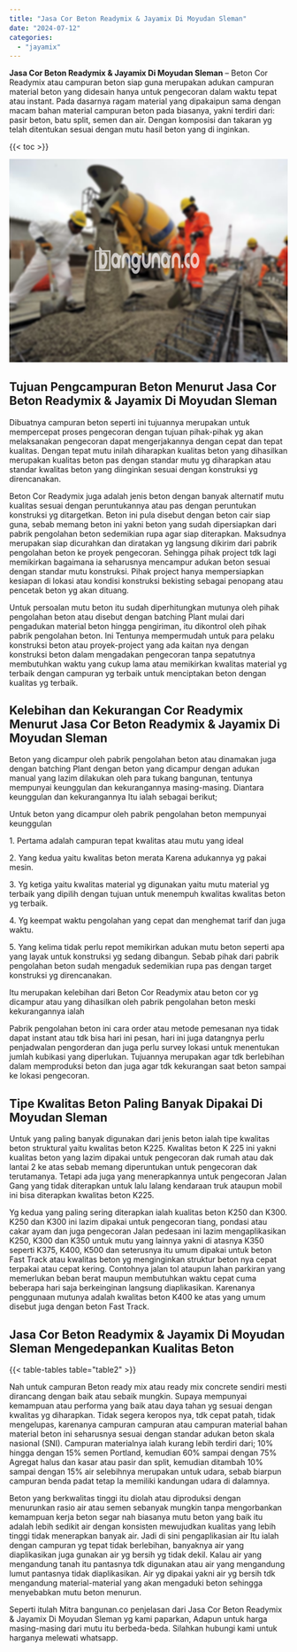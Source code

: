 ```yaml
---
title: "Jasa Cor Beton Readymix & Jayamix Di Moyudan Sleman"
date: "2024-07-12"
categories: 
  - "jayamix"
---
```


**Jasa Cor Beton Readymix & Jayamix Di Moyudan Sleman** – Beton Cor Readymix atau campuran beton siap guna merupakan adukan campuran material beton yang didesain hanya untuk pengecoran dalam waktu tepat atau instant. Pada dasarnya ragam material yang dipakaipun sama dengan macam bahan material campuran beton pada biasanya, yakni terdiri dari: pasir beton, batu split, semen dan air. Dengan komposisi dan takaran yg telah ditentukan sesuai dengan mutu hasil beton yang di inginkan.

{{< toc >}}

![Jasa Cor Beton Readymix & Jayamix Di Moyudan Sleman](/images/jasa-cor-readymix-30.png)

## Tujuan Pengcampuran Beton Menurut Jasa Cor Beton Readymix & Jayamix Di Moyudan Sleman

Dibuatnya campuran beton seperti ini tujuannya merupakan untuk mempercepat proses pengecoran dengan tujuan pihak-pihak yg akan melaksanakan pengecoran dapat mengerjakannya dengan cepat dan tepat kualitas. Dengan tepat mutu inilah diharapkan kualitas beton yang dihasilkan merupakan kualitas beton pas dengan standar mutu yg diharapkan atau standar kwalitas beton yang diinginkan sesuai dengan konstruksi yg direncanakan.

Beton Cor Readymix juga adalah jenis beton dengan banyak alternatif mutu kualitas sesuai dengan peruntukannya atau pas dengan peruntukan konstruksi yg ditargetkan. Beton ini pula disebut dengan beton cair siap guna, sebab memang beton ini yakni beton yang sudah dipersiapkan dari pabrik pengolahan beton sedemikian rupa agar siap diterapkan. Maksudnya merupakan siap dicurahkan dan diratakan yg langsung dikirim dari pabrik pengolahan beton ke proyek pengecoran. Sehingga pihak project tdk lagi memikirkan bagaimana ia seharusnya mencampur adukan beton sesuai dengan standar mutu konstruksi. Pihak project hanya mempersiapkan kesiapan di lokasi atau kondisi konstruksi bekisting sebagai penopang atau pencetak beton yg akan dituang.

Untuk persoalan mutu beton itu sudah diperhitungkan mutunya oleh pihak pengolahan beton atau disebut dengan batching Plant mulai dari pengadukan material beton hingga pengiriman, itu dikontrol oleh pihak pabrik pengolahan beton. Ini Tentunya mempermudah untuk para pelaku konstruksi beton atau proyek-project yang ada kaitan nya dengan konstruksi beton dalam mengadakan pengecoran tanpa sepatutnya membutuhkan waktu yang cukup lama atau memikirkan kwalitas material yg terbaik dengan campuran yg terbaik untuk menciptakan beton dengan kualitas yg terbaik.

## Kelebihan dan Kekurangan Cor Readymix Menurut Jasa Cor Beton Readymix & Jayamix Di Moyudan Sleman

Beton yang dicampur oleh pabrik pengolahan beton atau dinamakan juga dengan batching Plant dengan beton yang dicampur dengan adukan manual yang lazim dilakukan oleh para tukang bangunan, tentunya mempunyai keunggulan dan kekurangannya masing-masing. Diantara keunggulan dan kekurangannya Itu ialah sebagai berikut;

Untuk beton yang dicampur oleh pabrik pengolahan beton mempunyai keunggulan

1\. Pertama adalah campuran tepat kwalitas atau mutu yang ideal

2\. Yang kedua yaitu kwalitas beton merata Karena adukannya yg pakai mesin.

3\. Yg ketiga yaitu kwalitas material yg digunakan yaitu mutu material yg terbaik yang dipilih dengan tujuan untuk menempuh kwalitas kwalitas beton yg terbaik.

4\. Yg keempat waktu pengolahan yang cepat dan menghemat tarif dan juga waktu.

5\. Yang kelima tidak perlu repot memikirkan adukan mutu beton seperti apa yang layak untuk konstruksi yg sedang dibangun. Sebab pihak dari pabrik pengolahan beton sudah mengaduk sedemikian rupa pas dengan target konstruksi yg direncanakan.

Itu merupakan kelebihan dari Beton Cor Readymix atau beton cor yg dicampur atau yang dihasilkan oleh pabrik pengolahan beton meski kekurangannya ialah

Pabrik pengolahan beton ini cara order atau metode pemesanan nya tidak dapat instant atau tdk bisa hari ini pesan, hari ini juga datangnya perlu penjadwalan pengorderan dan juga perlu survey lokasi untuk menentukan jumlah kubikasi yang diperlukan. Tujuannya merupakan agar tdk berlebihan dalam memproduksi beton dan juga agar tdk kekurangan saat beton sampai ke lokasi pengecoran.

## Tipe Kwalitas Beton Paling Banyak Dipakai Di Moyudan Sleman

Untuk yang paling banyak digunakan dari jenis beton ialah tipe kwalitas beton struktural yaitu kwalitas beton K225. Kwalitas beton K 225 ini yakni kualitas beton yang lazim dipakai untuk pengecoran dak rumah atau dak lantai 2 ke atas sebab memang diperuntukan untuk pengecoran dak terutamanya. Tetapi ada juga yang menerapkannya untuk pengecoran Jalan Gang yang tidak diterapkan untuk lalu lalang kendaraan truk ataupun mobil ini bisa diterapkan kwalitas beton K225.

Yg kedua yang paling sering diterapkan ialah kualitas beton K250 dan K300. K250 dan K300 ini lazim dipakai untuk pengecoran tiang, pondasi atau cakar ayam dan juga pengecoran Jalan pedesaan ini lazim mengaplikasikan K250, K300 dan K350 untuk mutu yang lainnya yakni di atasnya K350 seperti K375, K400, K500 dan seterusnya itu umum dipakai untuk beton Fast Track atau kwalitas beton yg menginginkan struktur beton nya cepat terpakai atau cepat kering. Contohnya jalan tol ataupun lahan parkiran yang memerlukan beban berat maupun membutuhkan waktu cepat cuma beberapa hari saja berkeinginan langsung diaplikasikan. Karenanya penggunaan mutunya adalah kwalitas beton K400 ke atas yang umum disebut juga dengan beton Fast Track.

## Jasa Cor Beton Readymix & Jayamix Di Moyudan Sleman Mengedepankan Kualitas Beton

{{< table-tables table="table2" >}}

Nah untuk campuran Beton ready mix atau ready mix concrete sendiri mesti dirancang dengan baik atau sebaik mungkin. Supaya mempunyai kemampuan atau performa yang baik atau daya tahan yg sesuai dengan kwalitas yg diharapkan. Tidak segera keropos nya, tdk cepat patah, tidak mengelupas, karenanya campuran campuran atau campuran material bahan material beton ini seharusnya sesuai dengan standar adukan beton skala nasional (SNI). Campuran materialnya ialah kurang lebih terdiri dari; 10% hingga dengan 15% semen Portland, kemudian 60% sampai dengan 75% Agregat halus dan kasar atau pasir dan split, kemudian ditambah 10% sampai dengan 15% air selebihnya merupakan untuk udara, sebab biarpun campuran benda padat tetap Ia memiliki kandungan udara di dalamnya.

Beton yang berkwalitas tinggi itu diolah atau diproduksi dengan menurunkan rasio air atau semen sebanyak mungkin tanpa mengorbankan kemampuan kerja beton segar nah biasanya mutu beton yang baik itu adalah lebih sedikit air dengan konsisten mewujudkan kualitas yang lebih tinggi tidak menerapkan banyak air. Jadi di sini pengaplikasian air Itu ialah dengan campuran yg tepat tidak berlebihan, banyaknya air yang diaplikasikan juga gunakan air yg bersih yg tidak dekil. Kalau air yang mengandung tanah itu pantasnya tdk digunakan atau air yang mengandung lumut pantasnya tidak diaplikasikan. Air yg dipakai yakni air yg bersih tdk mengandung material-material yang akan mengaduki beton sehingga menyebabkan mutu beton menurun.

Seperti itulah Mitra bangunan.co penjelasan dari Jasa Cor Beton Readymix & Jayamix Di Moyudan Sleman yg kami paparkan, Adapun untuk harga masing-masing dari mutu itu berbeda-beda. Silahkan hubungi kami untuk harganya melewati whatsapp.
